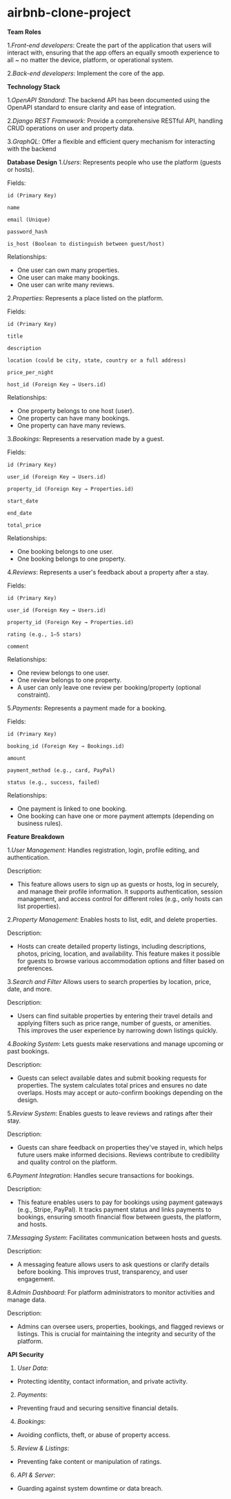 # airbnb-clone-project
**Team Roles**

1._Front-end developers_:
Create the part of the application that users will interact with, ensuring that the app offers an equally smooth experience to all ~ no matter the device, platform, or operational system.

2._Back-end developers_:
Implement the core of the app.


**Technology Stack**

1._OpenAPI Standard_:
The backend API has been documented using the OpenAPI standard to ensure clarity and ease of integration.

2._Django REST Framework_:
Provide a comprehensive RESTful API, handling CRUD operations on user and property data.

3._GraphQL_:
Offer a flexible and efficient query mechanism for interacting with the backend


**Database Design**
1._Users_:
Represents people who use the platform (guests or hosts).

  Fields:

    id (Primary Key)
    
    name
    
    email (Unique)
    
    password_hash
    
    is_host (Boolean to distinguish between guest/host)

  Relationships:

- One user can own many properties.
- One user can make many bookings.
- One user can write many reviews.

2._Properties_:
Represents a place listed on the platform.

  Fields:

    id (Primary Key)
    
    title
    
    description
    
    location (could be city, state, country or a full address)
    
    price_per_night
    
    host_id (Foreign Key → Users.id)

  Relationships:
- One property belongs to one host (user).
- One property can have many bookings.
- One property can have many reviews.

3._Bookings_:
Represents a reservation made by a guest.

  Fields:

    id (Primary Key)
    
    user_id (Foreign Key → Users.id)
    
    property_id (Foreign Key → Properties.id)
    
    start_date
    
    end_date
    
    total_price

  Relationships:

- One booking belongs to one user.
- One booking belongs to one property.

4._Reviews_:
Represents a user's feedback about a property after a stay.

  Fields:

    id (Primary Key)
    
    user_id (Foreign Key → Users.id)
    
    property_id (Foreign Key → Properties.id)
    
    rating (e.g., 1–5 stars)
    
    comment

  Relationships:

- One review belongs to one user.
- One review belongs to one property.
- A user can only leave one review per booking/property (optional constraint).

5._Payments_:
Represents a payment made for a booking.

  Fields:

    id (Primary Key)
    
    booking_id (Foreign Key → Bookings.id)
    
    amount
    
    payment_method (e.g., card, PayPal)
    
    status (e.g., success, failed)

  Relationships:

- One payment is linked to one booking.
- One booking can have one or more payment attempts (depending on business rules).


**Feature Breakdown**

1._User Management_:
Handles registration, login, profile editing, and authentication.

  Description:
- This feature allows users to sign up as guests or hosts, log in securely, and manage their profile information. It supports authentication, session management, and access control for different roles (e.g., only hosts can list properties).

2._Property Management_:
Enables hosts to list, edit, and delete properties.

  Description:
- Hosts can create detailed property listings, including descriptions, photos, pricing, location, and availability. This feature makes it possible for guests to browse various accommodation options and filter based on preferences.

3._Search and Filter_
Allows users to search properties by location, price, date, and more.

  Description:
- Users can find suitable properties by entering their travel details and applying filters such as price range, number of guests, or amenities. This improves the user experience by narrowing down listings quickly.

4._Booking System_:
Lets guests make reservations and manage upcoming or past bookings.

  Description:
- Guests can select available dates and submit booking requests for properties. The system calculates total prices and ensures no date overlaps. Hosts may accept or auto-confirm bookings depending on the design.

5._Review System_:
Enables guests to leave reviews and ratings after their stay.

  Description:
- Guests can share feedback on properties they've stayed in, which helps future users make informed decisions. Reviews contribute to credibility and quality control on the platform.

6._Payment Integration_:
Handles secure transactions for bookings.

  Description:
- This feature enables users to pay for bookings using payment gateways (e.g., Stripe, PayPal). It tracks payment status and links payments to bookings, ensuring smooth financial flow between guests, the platform, and hosts.

7._Messaging System_:
Facilitates communication between hosts and guests.

  Description:
- A messaging feature allows users to ask questions or clarify details before booking. This improves trust, transparency, and user engagement.

8._Admin Dashboard_:
For platform administrators to monitor activities and manage data.

  Description:
- Admins can oversee users, properties, bookings, and flagged reviews or listings. This is crucial for maintaining the integrity and security of the platform.


**API Security**

1. _User Data_:
- Protecting identity, contact information, and private activity.

2. _Payments_:
- Preventing fraud and securing sensitive financial details.

4. _Bookings_:
- Avoiding conflicts, theft, or abuse of property access.

5. _Review & Listings_:
- Preventing fake content or manipulation of ratings.

6. _API & Server_:
- Guarding against system downtime or data breach.

  
